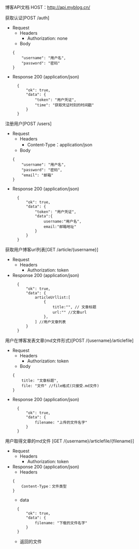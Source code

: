 博客API文档
HOST：http://api.myblog.cn/

获取认证[POST /auth]
- Request
    - Headers
        - Authorization: none
    - Body
    ```
    {
        "username": "用户名",
        "password": "密码"
    }
    ```
- Response 200 (application/json)
  ```
    {
        "ok": true,
        "data": {
            "token": "用户凭证",
            "time": "获取凭证时刻的时间戳"
        }
    }
  ```

注册用户[POST /users]
- Request
    - Headers
        - Content-Type：application/json
    - Body
    ```
    {
        "username": "用户名",
        "password": "密码",
        "email": "邮箱"
    }
    ```
- Response 200 (application/json)
  ```
    {
        "ok": true,
        "data": {
            "token": "用户凭证",
            "data":{
                username:"用户名",
                email:"邮箱地址"
            }
        }
    }
  ```

获取用户博客url列表[GET /article/{username}]
- Request
    - Headers
        - Authorization: token
- Response 200 (application/json)
  ```
    {
        "ok": true,
        "data": {
            articleUrllist:[
                {
                    title:"", // 文章标题
                    url:"" //文章url
                },
            ] //用户文章列表
        }
    }
  ```

用户在博客发表文章(md文件形式)[POST /{username}/articlefile]
- Request
    - Headers
        - Authorization: token
    - Body
    ```
    {
        title: "文章标题",
        file: "文件" //file格式(只接受.md文件)
    }
    ```
- Response 200 (application/json)
  ```
    {
        "ok": true,
        "data": {
            filename: "上传的文件名字"
        }
    }
  ```

用户取得文章的md文件 [GET /{username}/articlefile/{filename}]
- Request
    - Headers
        - Authorization: token
- Response 200 (application/json)
    - Headers
    ```
    {
        Content-Type：文件类型
    }
    ```
    - data
  ```
    {
        "ok": true,
        "data": {
            filename: "下载的文件名字"
        }
    }
  ```
  - 返回的文件